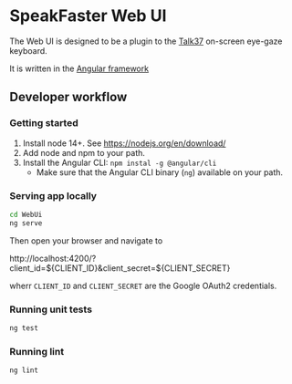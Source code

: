 # SpeakFaster Web UI

The Web UI is designed to be a plugin to the
[Talk37](https://github.com/TeamGleason/Talk37) on-screen eye-gaze keyboard.

It is written in the [Angular framework](https://angular.io/)

## Developer workflow

### Getting started

1. Install node 14+. See https://nodejs.org/en/download/
2. Add node and npm to your path.
3. Install the Angular CLI: `npm instal -g @angular/cli`
   - Make sure that the Angular CLI binary (`ng`) available on your path.

### Serving app locally

```sh
cd WebUi
ng serve
```

Then open your browser and navigate to

http://localhost:4200/?client_id=${CLIENT_ID}&client_secret=${CLIENT_SECRET}

wherr `CLIENT_ID` and `CLIENT_SECRET` are the Google OAuth2 credentials.

### Running unit tests

```sh
ng test
```

### Running lint

```sh
ng lint
```
